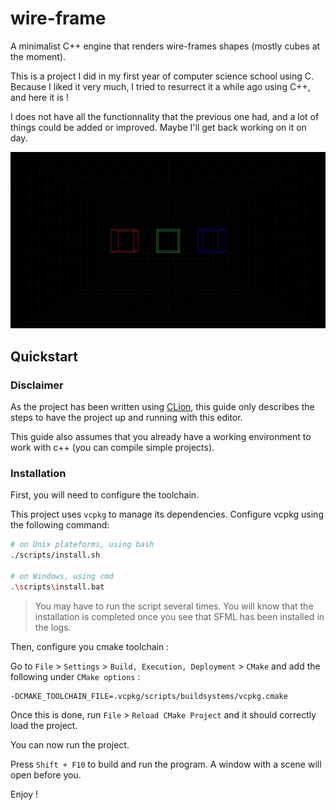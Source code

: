 # wire-frame

A minimalist C++ engine that renders wire-frames shapes (mostly cubes at the moment).

This is a project I did in my first year of computer science school using C. Because I liked it very much, I tried to resurrect it a while ago using C++, and here it is !

I does not have all the functionnality that the previous one had, and a lot of things could be added or improved. Maybe I'll get back working on it on day.

![Preview](.github/screenshot.jpg)

## Quickstart

### Disclaimer

As the project has been written using [CLion](https://www.jetbrains.com/clion/), this guide only
describes the steps to have the project up and running with this editor.

This guide also assumes that you already have a working environment to work with c++
(you can compile simple projects).

### Installation

First, you will need to configure the toolchain.

This project uses `vcpkg` to manage its dependencies. Configure vcpkg using the following command:

```bash
# on Unix plateforms, using bash
./scripts/install.sh

# on Windows, using cmd
.\scripts\install.bat
```

> You may have to run the script several times. You will know that the installation is completed
> once you see that SFML has been installed in the logs.

Then, configure you cmake toolchain :

Go to `File` > `Settings` > `Build, Execution, Deployment` > `CMake` and add the following
under `CMake options` :

```
-DCMAKE_TOOLCHAIN_FILE=.vcpkg/scripts/buildsystems/vcpkg.cmake
```

Once this is done, run `File` > `Reload CMake Project` and it should correctly load the project.

You can now run the project.

Press `Shift + F10` to build and run the program. A window with a scene will open before you.

Enjoy !
